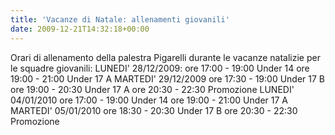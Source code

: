 ```yaml
---
title: 'Vacanze di Natale: allenamenti giovanili'
date: 2009-12-21T14:32:18+00:00
---
```

Orari di allenamento della palestra Pigarelli durante le vacanze natalizie per le squadre giovanili: LUNEDI' 28/12/2009: ore 17:00 - 19:00 Under 14 ore 19:00 - 21:00 Under 17 A MARTEDI' 29/12/2009 ore 17:30 - 19:00 Under 17 B ore 19:00 - 20:30 Under 17 A ore 20:30 - 22:30 Promozione LUNEDI' 04/01/2010 ore 17:00 - 19:00 Under 14 ore 19:00 - 21:00 Under 17 A MARTEDI' 05/01/2010 ore 18:30 - 20:30 Under 17 B ore 20:30 - 22:30 Promozione
